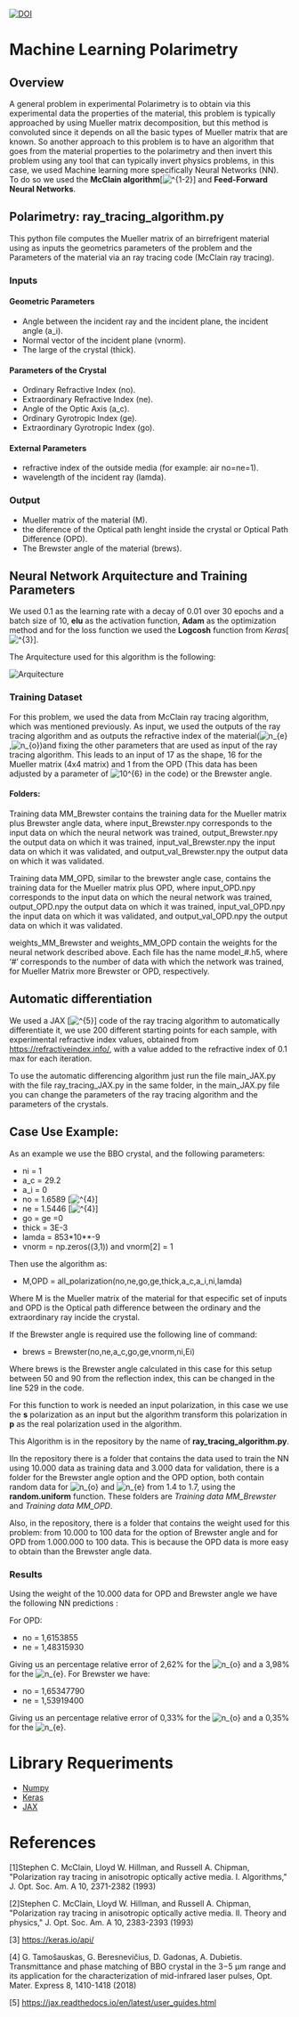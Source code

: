 [![DOI](https://zenodo.org/badge/DOI/10.5281/zenodo.14201547.svg)](https://doi.org/10.5281/zenodo.14201547)
# Machine Learning Polarimetry

## Overview
A general problem in experimental Polarimetry is to obtain via this experimental data the properties of the material, this problem is typically approached by using Mueller matrix decomposition, but this method is convoluted since it depends on all the basic types of Mueller matrix that are known. So another approach to this problem is to have an algorithm that goes from the material properties to the polarimetry and then invert this problem using any tool that can typically invert physics problems, in this case, we used Machine learning more specifically Neural Networks (NN). To do so we used the **McClain algorithm**[<img src="https://latex.codecogs.com/svg.image?^{1-2}" title="^{1-2}" />] and **Feed-Forward Neural Networks**.


## Polarimetry: ray_tracing_algorithm.py


This python file computes the Mueller matrix of an birrefrigent material using as inputs the geometrics parameters of the problem and the Parameters of the material via an ray tracing code (McClain ray tracing).


### Inputs


#### Geometric Parameters


- Angle between the incident ray and the incident plane, the incident angle (a_i).
- Normal vector of the incident plane (vnorm).
- The large of the crystal (thick).


#### Parameters of the Crystal
- Ordinary Refractive Index (no).
- Extraordinary Refractive Index (ne).
- Angle of the Optic Axis (a_c).
- Ordinary Gyrotropic Index (ge).
- Extraordinary Gyrotropic Index (go).


#### External Parameters
- refractive index of the outside media (for example: air no=ne=1).
- wavelength of the incident ray (lamda).


### Output
- Mueller matrix of the material (M).
- the diference of the Optical path lenght inside the crystal or Optical Path Difference (OPD).
- The Brewster angle of the material (brews).


## Neural Network Arquitecture and Training Parameters
We used 0.1 as the learning rate with a decay of 0.01 over 30 epochs and a batch size of 10, **elu** as the activation function, **Adam** as the optimization method and for the loss function we used the **Logcosh** function from *Keras*[<img src="https://latex.codecogs.com/svg.image?^{3}" title="^{3}" />]. 

The Arquitecture used for this algorithm is the following:


![Arquitecture](https://github.com/fherreralab/machine_learning_ray_tracing/blob/main/NN_Architecture.PNG)

### Training Dataset
For this problem, we used the data from McClain ray tracing algorithm, which was mentioned previously.
As input, we used the outputs of the ray tracing algorithm and as outputs the refractive index of the material(<img src="https://latex.codecogs.com/svg.image?n_{e}" title="n_{e}" />,<img src="https://latex.codecogs.com/svg.image?n_{o}" title="n_{o}" />)and fixing the other parameters that are used as input of the ray tracing algorithm. This leads to an input of 17 as the shape, 16 for the Mueller matrix (4x4 matrix) and 1 from the OPD (This data has been adjusted by a parameter of <img src="https://latex.codecogs.com/svg.image?10^{6}" title="10^{6}" /> in the code) or the Brewster angle.

#### Folders:
Training data MM_Brewster contains the training data for the Mueller matrix plus Brewster angle data, where input_Brewster.npy corresponds to the input data on which the neural network was trained, output_Brewster.npy the output data on which it was trained, input_val_Brewster.npy the input data on which it was validated, and output_val_Brewster.npy the output data on which it was validated. 

Training data MM_OPD, similar to the brewster angle case, contains the training data for the Mueller matrix plus OPD, where input_OPD.npy corresponds to the input data on which the neural network was trained, output_OPD.npy the output data on which it was trained, input_val_OPD.npy the input data on which it was validated, and output_val_OPD.npy the output data on which it was validated. 

weights_MM_Brewster and weights_MM_OPD contain the weights for the neural network described above. Each file has the name model_#.h5, where ‘#’ corresponds to the number of data with which the network was trained, for Mueller Matrix more Brewster or OPD, respectively.

## Automatic differentiation
We used a JAX [<img src="https://latex.codecogs.com/svg.image?^{5}" title="^{5}" />] code of the ray tracing algorithm to automatically differentiate it, we use 200 different starting points for each sample, with experimental refractive index values, obtained from https://refractiveindex.info/, with a value added to the refractive index of 0.1 max for each iteration. 

To use the automatic differencing algorithm just run the file main_JAX.py with the file ray_tracing_JAX.py in the same folder, in the main_JAX.py file you can change the parameters of the ray tracing algorithm and the parameters of the crystals. 


## Case Use Example:

As an example we use the BBO crystal, and the following parameters:
- ni = 1
- a_c = 29.2
- a_i = 0
- no = 1.6589 [<img src="https://latex.codecogs.com/svg.image?^{4}" title="^{4}" />]
- ne = 1.5446 [<img src="https://latex.codecogs.com/svg.image?^{4}" title="^{4}" />]
- go = ge =0
- thick = 3E-3
- lamda = 853*10**-9
- vnorm = np.zeros((3,1)) and vnorm[2] = 1

Then use the algorithm as:

- M,OPD = all_polarization(no,ne,go,ge,thick,a_c,a_i,ni,lamda)

Where M is the Mueller matrix of the material for that especific set of inputs and OPD is the Optical path difference between the ordinary and the extraordinary ray incide the crystal.

If the Brewster angle is required use the following line of command:
- brews = Brewster(no,ne,a_c,go,ge,vnorm,ni,Ei)

Where brews is the Brewster angle calculated in this case for this setup between 50 and 90 from the reflection index, this can be changed in the line 529 in the code.


For this function to work is needed an input polarization, in this case we use the **s** polarization as an input but the algorithm transform this polarization in **p** as the real polarization used in the algorithm.

This Algorithm is in the repository by the name of **ray_tracing_algorithm.py**.


IIn the repository there is a folder that contains the data used to train the NN using 10.000 data as training data and 3.000 data for validation, there is a folder for the Brewster angle option and the OPD option, both contain random data for <img src="https://latex.codecogs.com/svg.image?n_{o}" title="n_{o}" /> and <img src="https://latex.codecogs.com/svg.image?n_{e}" title="n_{e}" /> from 1.4 to 1.7, using the **random.uniform** function. These folders are *Training data MM_Brewster* and *Training data MM_OPD*.

Also, in the repository, there is a folder that contains the weight used for this problem: from 10.000 to 100 data for the option of Brewster angle and for OPD from 1.000.000 to 100 data. This is because the OPD data is more easy to obtain than the Brewster angle data.

### Results
Using the weight of the 10.000 data for OPD and Brewster angle we have the following NN predictions :

For OPD:
- no = 1,6153855
- ne = 1,48315930

Giving us an percentage relative error of 2,62% for the <img src="https://latex.codecogs.com/svg.image?n_{o}" title="n_{o}" /> and a 3,98% for the <img src="https://latex.codecogs.com/svg.image?n_{e}" title="n_{e}" />. For Brewster we have:

- no = 1,65347790
- ne = 1,53919400

Giving us an percentage relative error of 0,33% for the <img src="https://latex.codecogs.com/svg.image?n_{o}" title="n_{o}" /> and a 0,35% for the <img src="https://latex.codecogs.com/svg.image?n_{e}" title="n_{e}" />.

# Library Requeriments
- [Numpy](https://numpy.org/) 
- [Keras](https://keras.io/)
- [JAX](https://jax.readthedocs.io/en/latest/)


# References
[1]Stephen C. McClain, Lloyd W. Hillman, and Russell A. Chipman, "Polarization ray tracing in anisotropic optically active media. I. Algorithms," J. Opt. Soc. Am. A 10, 2371-2382 (1993)

[2]Stephen C. McClain, Lloyd W. Hillman, and Russell A. Chipman, "Polarization ray tracing in anisotropic optically active media. II. Theory and physics," J. Opt. Soc. Am. A 10, 2383-2393 (1993)

[3] https://keras.io/api/

[4] G. Tamošauskas, G. Beresnevičius, D. Gadonas, A. Dubietis. Transmittance and phase matching of BBO crystal in the 3−5 μm range and its application for the characterization of mid-infrared laser pulses, Opt. Mater. Express 8, 1410-1418 (2018)

[5] https://jax.readthedocs.io/en/latest/user_guides.html


